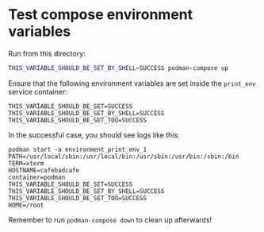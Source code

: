 # Test compose environment variables

Run from this directory:

```sh
THIS_VARIABLE_SHOULD_BE_SET_BY_SHELL=SUCCESS podman-compose up
```

Ensure that the following environment variables are set inside the `print_env`
service container:

```
THIS_VARIABLE_SHOULD_BE_SET=SUCCESS
THIS_VARIABLE_SHOULD_BE_SET_BY_SHELL=SUCCESS
THIS_VARIABLE_SHOULD_BE_SET_TOO=SUCCESS

```

In the successful case, you should see logs like this:

```
podman start -a environment_print_env_1
PATH=/usr/local/sbin:/usr/local/bin:/usr/sbin:/usr/bin:/sbin:/bin
TERM=xterm
HOSTNAME=cafebadcafe
container=podman
THIS_VARIABLE_SHOULD_BE_SET=SUCCESS
THIS_VARIABLE_SHOULD_BE_SET_BY_SHELL=SUCCESS
THIS_VARIABLE_SHOULD_BE_SET_TOO=SUCCESS
HOME=/root
```

Remember to run `podman-compose down` to clean up afterwards!
